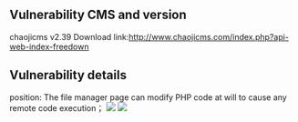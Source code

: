 ## Vulnerability CMS and version
chaojicms v2.39  Download link:http://www.chaojicms.com/index.php?api-web-index-freedown
## Vulnerability details
position: The file manager page can modify PHP code at will to cause any remote code execution；
![](https://github.com/rebic/chaojicms/master/1.png)
![](https://github.com/rebic/chaojicms/master/2.png)
